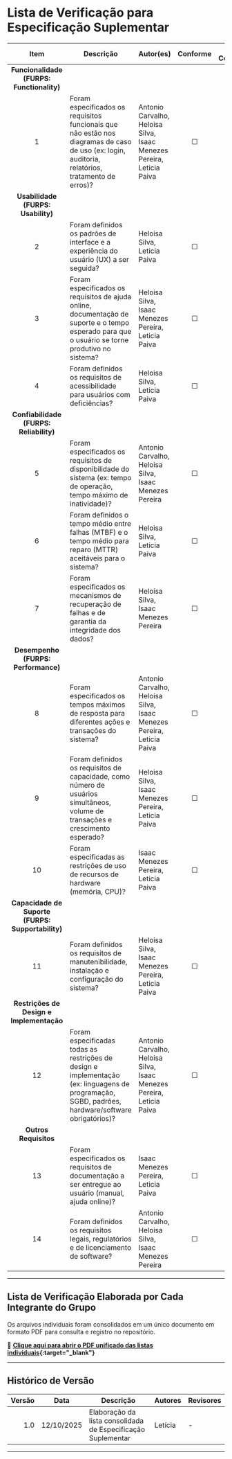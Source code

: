 #  Lista de Verificação para Especificação Suplementar

| **Item** | **Descrição** | **Autor(es)** | **Conforme** | **Não Conforme** |
|:--:|---------------------------------------------|---------------------------------------------|:--:|:--:|
| **Funcionalidade (FURPS: Functionality)** |||||
| 1 | Foram especificados os requisitos funcionais que não estão nos diagramas de caso de uso (ex: login, auditoria, relatórios, tratamento de erros)? | Antonio Carvalho, Heloisa Silva, Isaac Menezes Pereira, Leticia Paiva | ☐ | ☐ |
| **Usabilidade (FURPS: Usability)** |||||
| 2 | Foram definidos os padrões de interface e a experiência do usuário (UX) a ser seguida? | Heloisa Silva, Leticia Paiva | ☐ | ☐ |
| 3 | Foram especificados os requisitos de ajuda online, documentação de suporte e o tempo esperado para que o usuário se torne produtivo no sistema? | Heloisa Silva, Isaac Menezes Pereira, Leticia Paiva | ☐ | ☐ |
| 4 | Foram definidos os requisitos de acessibilidade para usuários com deficiências? | Heloisa Silva, Leticia Paiva | ☐ | ☐ |
| **Confiabilidade (FURPS: Reliability)** |||||
| 5 | Foram especificados os requisitos de disponibilidade do sistema (ex: tempo de operação, tempo máximo de inatividade)? | Antonio Carvalho, Heloisa Silva, Isaac Menezes Pereira | ☐ | ☐ |
| 6 | Foram definidos o tempo médio entre falhas (MTBF) e o tempo médio para reparo (MTTR) aceitáveis para o sistema? | Heloisa Silva, Leticia Paiva | ☐ | ☐ |
| 7 | Foram especificados os mecanismos de recuperação de falhas e de garantia da integridade dos dados? | Heloisa Silva, Isaac Menezes Pereira | ☐ | ☐ |
| **Desempenho (FURPS: Performance)** |||||
| 8 | Foram especificados os tempos máximos de resposta para diferentes ações e transações do sistema? | Antonio Carvalho, Heloisa Silva, Isaac Menezes Pereira, Leticia Paiva | ☐ | ☐ |
| 9 | Foram definidos os requisitos de capacidade, como número de usuários simultâneos, volume de transações e crescimento esperado? | Heloisa Silva, Isaac Menezes Pereira, Leticia Paiva | ☐ | ☐ |
| 10 | Foram especificadas as restrições de uso de recursos de hardware (memória, CPU)? | Isaac Menezes Pereira, Leticia Paiva | ☐ | ☐ |
| **Capacidade de Suporte (FURPS: Supportability)** |||||
| 11 | Foram definidos os requisitos de manutenibilidade, instalação e configuração do sistema? | Heloisa Silva, Isaac Menezes Pereira, Leticia Paiva | ☐ | ☐ |
| **Restrições de Design e Implementação** |||||
| 12 | Foram especificadas todas as restrições de design e implementação (ex: linguagens de programação, SGBD, padrões, hardware/software obrigatórios)? | Antonio Carvalho, Heloisa Silva, Isaac Menezes Pereira, Leticia Paiva | ☐ | ☐ |
| **Outros Requisitos** |||||
| 13 | Foram especificados os requisitos de documentação a ser entregue ao usuário (manual, ajuda online)? | Isaac Menezes Pereira, Leticia Paiva | ☐ | ☐ |
| 14 | Foram definidos os requisitos legais, regulatórios e de licenciamento de software? | Antonio Carvalho, Heloisa Silva, Isaac Menezes Pereira | ☐ | ☐ |


---


## Lista de Verificação Elaborada por Cada Integrante do Grupo

Os arquivos individuais foram consolidados em um único documento em formato PDF para consulta e registro no repositório.

📎 **[Clique aqui para abrir o PDF unificado das listas individuais](https://requisitos-de-software.github.io/2025.2-SinPatinhas/assets/images/pdf_listas/listas_verificacao_especificacao_suplementar_unificado.pdf){:target="_blank"}**

---

## Histórico de Versão

| Versão | Data       | Descrição                                   | Autores  | Revisores |
|-------:|------------|----------------------------------------------|----------|-----------|
| 1.0    | 12/10/2025 | Elaboração da lista consolidada de Especificação Suplementar  | Letícia  | -         |

---

<style>
:root{
  --sp-blue: #3766ae;      
  --sp-blue-600:#2f5a9b;
  --sp-blue-100:#e8f0fb;
  --muted: #475569;
  --bg-card: #ffffff;
  --ring: rgba(55,102,174,.25);
}

/* ====== Hero ====== */
.plan-hero{
  background: linear-gradient(135deg, #9333ea 0%, #6366f1 100%);
  border-radius: 14px;
  padding: 1.25rem 1.25rem;
  color: #fff;
  margin: .5rem 0 1.25rem;
  box-shadow: 0 10px 24px rgba(99,102,241,.18);
}
.plan-hero__title{
  font-size: 1.35rem;
  font-weight: 800;
  letter-spacing: .3px;
}
.plan-hero__chips{ margin-top: .5rem; display:flex; gap:.5rem; flex-wrap: wrap; }
.chip{
  font-size: .8rem;
  background: rgba(255,255,255,.18);
  border: 1px solid rgba(255,255,255,.35);
  padding: .25rem .55rem;
  border-radius: 999px;
  backdrop-filter: blur(2px);
}

/* ====== Grid ====== */
.plan-grid{
  display: grid;
  grid-template-columns: repeat(auto-fit, minmax(240px, 1fr));
  gap: 16px;
  align-items: stretch;
}

/* ====== Card ====== */
.card{
  display: block;
  text-decoration: none !important;
  background: var(--bg-card);
  border: 1px solid #e5e7eb;
  border-radius: 14px;
  padding: 16px 16px 14px;
  box-shadow: 0 2px 12px rgba(0,0,0,.04);
  transition: transform .2s ease, box-shadow .2s ease, border-color .2s ease;
  position: relative;
}
.card::before{
  content:"";
  position:absolute; inset:0;
  border-radius: 14px;
  padding:1px;
  background: linear-gradient(135deg, #8b5cf6 0%, #6366f1 100%);
  -webkit-mask: linear-gradient(#000 0 0) content-box, linear-gradient(#000 0 0);
  -webkit-mask-composite: xor; mask-composite: exclude;
  opacity:.0; transition: opacity .2s ease;
}
.card:hover{
  transform: translateY(-4px);
  box-shadow: 0 10px 22px rgba(0,0,0,.10);
  border-color: transparent;
}
.card:hover::before{ opacity: .9; }

.card__icon{
  width: 46px; height: 46px;
  border-radius: 12px;
  background: var(--sp-blue-100);
  display:grid; place-items:center;
  font-size: 1.35rem;
  margin-bottom: 10px;
  color: var(--sp-blue);
  box-shadow: inset 0 0 0 1px rgba(55,102,174,.12);
}
.card__title{
  font-weight: 700;
  font-size: 1.05rem;
  margin-bottom: 4px;
  color: #0f172a;
}
.card__desc{
  color: var(--muted);
  font-size: .95rem;
  line-height: 1.35;
}
</style>
